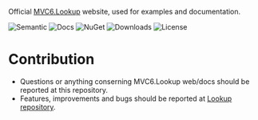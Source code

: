 Official [MVC6.Lookup](http://mvc-lookup.azurewebsites.net/) website, used for examples and documentation.

![Semantic](https://img.shields.io/badge/sem-ver-lightgrey.svg?style=plastic)
![Docs](https://img.shields.io/github/release/NonFactors/MVC6.Lookup.Web.svg?style=plastic&label=docs)
![NuGet](https://img.shields.io/nuget/v/NonFactors.Lookup.Mvc6.svg?style=plastic)
![Downloads](https://img.shields.io/nuget/dt/NonFactors.Lookup.Mvc6.svg?style=plastic&label=downloads)
![License](https://img.shields.io/badge/license-MIT-green.svg?style=plastic)

# Contribution
- Questions or anything conserning MVC6.Lookup web/docs should be reported at this repository.
- Features, improvements and bugs should be reported at [Lookup repository](https://github.com/NonFactors/MVC6.Lookup).

